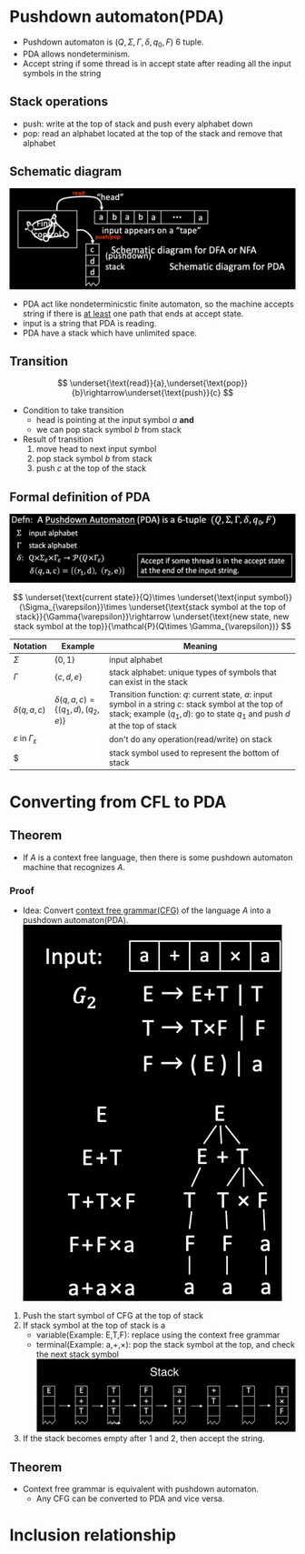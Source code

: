 # Pushdown automaton(PDA)
* Pushdown automaton is $(Q,\Sigma,\Gamma,\delta,q_{0},F)$ 6 tuple.
* PDA allows nondeterminism.
* Accept string if some thread is in accept state after reading all the input symbols in the string
## Stack operations
* push: write at the top of stack and push every alphabet down
* pop: read an alphabet located at the top of the stack and remove that alphabet

## Schematic diagram
![Pushdown automaton](/image/Pushdown%20automaton.png)
* PDA act like nondeterminicstic finite automaton, so the machine accepts string if there is <u>at least</u> one path that ends at accept state.
* input is a string that PDA is reading.
* PDA have a stack which have unlimited space.

## Transition

$$
\underset{\text{read}}{a},\underset{\text{pop}}{b}\rightarrow\underset{\text{push}}{c}
$$

* Condition to take transition
    * head is pointing at the input symbol $a$ **and**
    * we can pop stack symbol $b$ from stack
* Result of transition
    1. move head to next input symbol
    2. pop stack symbol $b$ from stack
    3. push $c$ at the top of the stack

## Formal definition of PDA
![PDA formal definition](/image/PDA%20formal%20definition.png)

 $$
 \underset{\text{current state}}{Q}\times \underset{\text{input symbol}}{\Sigma_{\varepsilon}}\times \underset{\text{stack symbol at the top of stack}}{\Gamma{\varepsilon}}\rightarrow \underset{\text{new state, new stack symbol at the top}}{\mathcal{P}(Q\times \Gamma_{\varepsilon})}
 $$

|Notation|Example|Meaning|
|-------|---|---|
|$\Sigma$|$\lbrace0,1\rbrace$|input alphabet|
|$\Gamma$|$\lbrace c,d,e\rbrace$|stack alphabet: unique types of symbols that can exist in the stack|
|$\delta(q,a,c)$|$\delta(q,a,c)=\lbrace(q_{1},d),(q_{2},e)\rbrace$|Transition function: $q$: current state, $a$: input symbol in a string $c$: stack symbol at the top of stack; example $(q_{1},d)$: go to state $q_{1}$ and push $d$ at the top of stack|
|$\varepsilon$ in $\Gamma_{\varepsilon}$||don't do any operation(read/write) on stack|
|$\$$||stack symbol used to represent the bottom of stack|


# Converting from CFL to PDA
## Theorem
* If $A$ is a context free language, then there is some pushdown automaton machine that recognizes $A$.

### Proof
* Idea: Convert <u>context free grammar(CFG)</u> of the language $A$ into  a pushdown automaton(PDA).
![From CFL to PDA](/image/from%20CFL%20to%20PDA.png)
1. Push the start symbol of CFG at the top of stack
2. If stack symbol at the top of stack is a
    * variable(Example: E,T,F): replace using the context free grammar
    * terminal(Example: a,+,×): pop the stack symbol at the top, and check the next stack symbol
![change of stack](/image/Stack%20of%20PDA.png)
3. If the stack becomes empty after 1 and 2, then accept the string.

## Theorem
* Context free grammar is equivalent with pushdown automaton.
    * Any CFG can be converted to PDA and vice versa.

# Inclusion relationship
